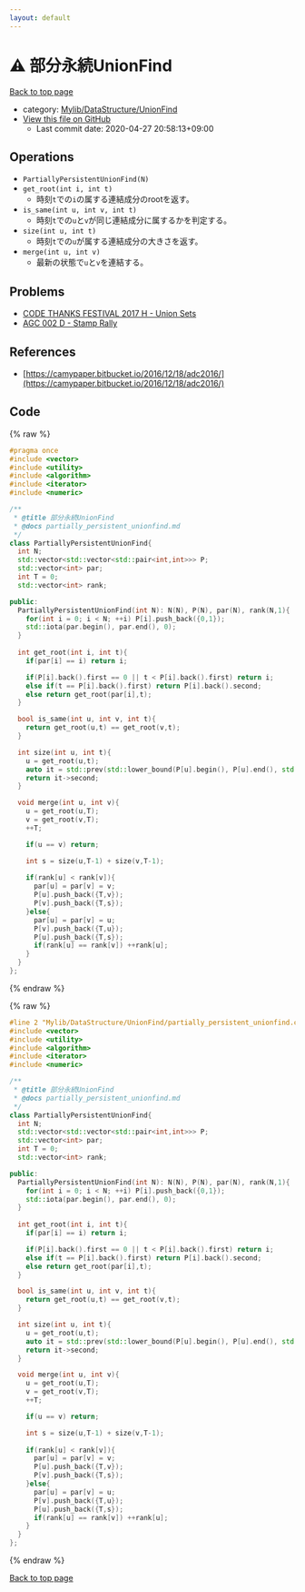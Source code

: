 ```yaml
---
layout: default
---
```


<!-- mathjax config similar to math.stackexchange -->
<script type="text/javascript" async
  src="https://cdnjs.cloudflare.com/ajax/libs/mathjax/2.7.5/MathJax.js?config=TeX-MML-AM_CHTML">
</script>
<script type="text/x-mathjax-config">
  MathJax.Hub.Config({
    TeX: { equationNumbers: { autoNumber: "AMS" }},
    tex2jax: {
      inlineMath: [ ['$','$'] ],
      processEscapes: true
    },
    "HTML-CSS": { matchFontHeight: false },
    displayAlign: "left",
    displayIndent: "2em"
  });
</script>

<script type="text/javascript" src="https://cdnjs.cloudflare.com/ajax/libs/jquery/3.4.1/jquery.min.js"></script>
<script src="https://cdn.jsdelivr.net/npm/jquery-balloon-js@1.1.2/jquery.balloon.min.js" integrity="sha256-ZEYs9VrgAeNuPvs15E39OsyOJaIkXEEt10fzxJ20+2I=" crossorigin="anonymous"></script>
<script type="text/javascript" src="../../../../assets/js/copy-button.js"></script>
<link rel="stylesheet" href="../../../../assets/css/copy-button.css" />


# :warning: 部分永続UnionFind

<a href="../../../../index.html">Back to top page</a>

* category: <a href="../../../../index.html#3ff74e8366c88d06b530f361450b1117">Mylib/DataStructure/UnionFind</a>
* <a href="{{ site.github.repository_url }}/blob/master/Mylib/DataStructure/UnionFind/partially_persistent_unionfind.cpp">View this file on GitHub</a>
    - Last commit date: 2020-04-27 20:58:13+09:00




## Operations

- `PartiallyPersistentUnionFind(N)`
- `get_root(int i, int t)`
	- 時刻`t`での`i`の属する連結成分のrootを返す。
- `is_same(int u, int v, int t)`
	- 時刻`t`での`u`と`v`が同じ連結成分に属するかを判定する。
- `size(int u, int t)`
	- 時刻`t`での`u`が属する連結成分の大きさを返す。
- `merge(int u, int v)`
	- 最新の状態で`u`と`v`を連結する。

## Problems

- [CODE THANKS FESTIVAL 2017 H - Union Sets](https://atcoder.jp/contests/code-thanks-festival-2017-open/tasks/code_thanks_festival_2017_h)
- [AGC 002 D - Stamp Rally](https://atcoder.jp/contests/agc002/tasks/agc002_d)

## References

- [https://camypaper.bitbucket.io/2016/12/18/adc2016/](https://camypaper.bitbucket.io/2016/12/18/adc2016/)


## Code

<a id="unbundled"></a>
{% raw %}
```cpp
#pragma once
#include <vector>
#include <utility>
#include <algorithm>
#include <iterator>
#include <numeric>

/**
 * @title 部分永続UnionFind
 * @docs partially_persistent_unionfind.md
 */
class PartiallyPersistentUnionFind{
  int N;
  std::vector<std::vector<std::pair<int,int>>> P;
  std::vector<int> par;
  int T = 0;
  std::vector<int> rank;

public:
  PartiallyPersistentUnionFind(int N): N(N), P(N), par(N), rank(N,1){
    for(int i = 0; i < N; ++i) P[i].push_back({0,1});
    std::iota(par.begin(), par.end(), 0);
  }
  
  int get_root(int i, int t){
    if(par[i] == i) return i;

    if(P[i].back().first == 0 || t < P[i].back().first) return i;
    else if(t == P[i].back().first) return P[i].back().second;
    else return get_root(par[i],t);
  }

  bool is_same(int u, int v, int t){
    return get_root(u,t) == get_root(v,t);
  }

  int size(int u, int t){
    u = get_root(u,t);
    auto it = std::prev(std::lower_bound(P[u].begin(), P[u].end(), std::make_pair(t+1,0)));
    return it->second;
  }

  void merge(int u, int v){
    u = get_root(u,T);
    v = get_root(v,T);
    ++T;

    if(u == v) return;

    int s = size(u,T-1) + size(v,T-1);
    
    if(rank[u] < rank[v]){
      par[u] = par[v] = v;
      P[u].push_back({T,v});
      P[v].push_back({T,s});
    }else{
      par[u] = par[v] = u;
      P[v].push_back({T,u});
      P[u].push_back({T,s});
      if(rank[u] == rank[v]) ++rank[u];
    }
  }
};

```
{% endraw %}

<a id="bundled"></a>
{% raw %}
```cpp
#line 2 "Mylib/DataStructure/UnionFind/partially_persistent_unionfind.cpp"
#include <vector>
#include <utility>
#include <algorithm>
#include <iterator>
#include <numeric>

/**
 * @title 部分永続UnionFind
 * @docs partially_persistent_unionfind.md
 */
class PartiallyPersistentUnionFind{
  int N;
  std::vector<std::vector<std::pair<int,int>>> P;
  std::vector<int> par;
  int T = 0;
  std::vector<int> rank;

public:
  PartiallyPersistentUnionFind(int N): N(N), P(N), par(N), rank(N,1){
    for(int i = 0; i < N; ++i) P[i].push_back({0,1});
    std::iota(par.begin(), par.end(), 0);
  }
  
  int get_root(int i, int t){
    if(par[i] == i) return i;

    if(P[i].back().first == 0 || t < P[i].back().first) return i;
    else if(t == P[i].back().first) return P[i].back().second;
    else return get_root(par[i],t);
  }

  bool is_same(int u, int v, int t){
    return get_root(u,t) == get_root(v,t);
  }

  int size(int u, int t){
    u = get_root(u,t);
    auto it = std::prev(std::lower_bound(P[u].begin(), P[u].end(), std::make_pair(t+1,0)));
    return it->second;
  }

  void merge(int u, int v){
    u = get_root(u,T);
    v = get_root(v,T);
    ++T;

    if(u == v) return;

    int s = size(u,T-1) + size(v,T-1);
    
    if(rank[u] < rank[v]){
      par[u] = par[v] = v;
      P[u].push_back({T,v});
      P[v].push_back({T,s});
    }else{
      par[u] = par[v] = u;
      P[v].push_back({T,u});
      P[u].push_back({T,s});
      if(rank[u] == rank[v]) ++rank[u];
    }
  }
};

```
{% endraw %}

<a href="../../../../index.html">Back to top page</a>

